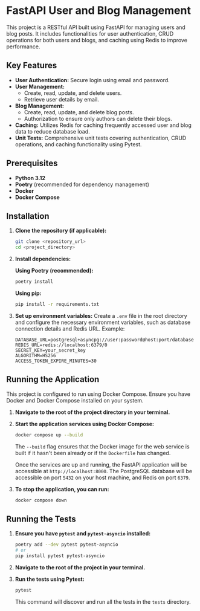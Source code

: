 # FastAPI User and Blog Management

This project is a RESTful API built using FastAPI for managing users and blog posts. It includes functionalities for user authentication, CRUD operations for both users and blogs, and caching using Redis to improve performance.

## Key Features

* **User Authentication:** Secure login using email and password.
* **User Management:**
    * Create, read, update, and delete users.
    * Retrieve user details by email.
* **Blog Management:**
    * Create, read, update, and delete blog posts.
    * Authorization to ensure only authors can delete their blogs.
* **Caching:** Utilizes Redis for caching frequently accessed user and blog data to reduce database load.
* **Unit Tests:** Comprehensive unit tests covering authentication, CRUD operations, and caching functionality using Pytest.

## Prerequisites

* **Python 3.12**
* **Poetry** (recommended for dependency management)
* **Docker** 
* **Docker Compose**

## Installation

1.  **Clone the repository (if applicable):**
    ```bash
    git clone <repository_url>
    cd <project_directory>
    ```

2.  **Install dependencies:**

    **Using Poetry (recommended):**
    ```bash
    poetry install
    ```

    **Using pip:**
    ```bash
    pip install -r requirements.txt
    ```

3.  **Set up environment variables:**
    Create a `.env` file in the root directory and configure the necessary environment variables, such as database connection details and Redis URL. Example:
    ```env
    DATABASE_URL=postgresql+asyncpg://user:password@host:port/database
    REDIS_URL=redis://localhost:6379/0
    SECRET_KEY=your_secret_key
    ALGORITHM=HS256
    ACCESS_TOKEN_EXPIRE_MINUTES=30
    ```

## Running the Application

This project is configured to run using Docker Compose. Ensure you have Docker and Docker Compose installed on your system.

1.  **Navigate to the root of the project directory in your terminal.**

2.  **Start the application services using Docker Compose:**
    ```bash
    docker compose up --build
    ```
    The `--build` flag ensures that the Docker image for the web service is built if it hasn't been already or if the `Dockerfile` has changed.

    Once the services are up and running, the FastAPI application will be accessible at `http://localhost:8000`. The PostgreSQL database will be accessible on port `5432` on your host machine, and Redis on port `6379`.

3.  **To stop the application, you can run:**
    ```bash
    docker compose down
    ```

## Running the Tests

1.  **Ensure you have `pytest` and `pytest-asyncio` installed:**
    ```bash
    poetry add --dev pytest pytest-asyncio
    # or
    pip install pytest pytest-asyncio
    ```

2.  **Navigate to the root of the project in your terminal.**

3.  **Run the tests using Pytest:**
    ```bash
    pytest
    ```
    This command will discover and run all the tests in the `tests` directory.

